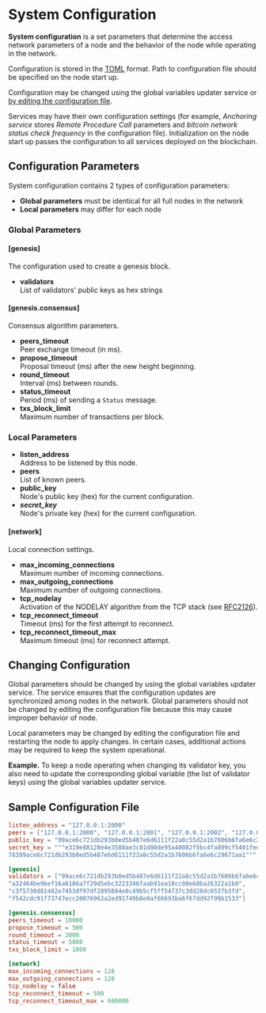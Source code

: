 # System Configuration

**System configuration** is a set parameters that determine the access
network parameters of a node and the behavior of the node while operating in the
network.

Configuration is stored in the [TOML][toml] format. Path to configuration file
should be specified on the node start up.

Configuration may be changed using the global variables updater service or
[by editing the configuration file](#changing-configuration).

Services may have their own configuration settings (for example, _Anchoring
service_ stores _Remote Procedure Call_ parameters and _bitcoin network status
check frequency_ in the configuration file). Initialization on the node start up
passes the configuration to all services deployed on the blockchain.

## Configuration Parameters

System configuration contains 2 types of configuration parameters:

- **Global parameters** must be identical for all full nodes in the network
- **Local parameters** may differ for each node

### Global Parameters

#### [genesis]

The configuration used to create a genesis block.

- **validators**  
  List of validators' public keys as hex strings

#### [genesis.consensus]

Consensus algorithm parameters.

- **peers_timeout**  
  Peer exchange timeout (in ms).
- **propose_timeout**  
  Proposal timeout (ms) after the new height beginning.
- **round_timeout**  
  Interval (ms) between rounds.
- **status_timeout**  
  Period (ms) of sending a `Status` message.
- **txs_block_limit**  
  Maximum number of transactions per block.

### Local Parameters

- **listen_address**  
  Address to be listened by this node.
- **peers**  
  List of known peers.
- **public_key**  
  Node's public key (hex) for the current configuration.
- **_secret_key_**  
  Node's private key (hex) for the current configuration.

#### [network]

Local connection settings.

- **max_incoming_connections**  
  Maximum number of incoming connections.
- **max_outgoing_connections**  
  Maximum number of outgoing connections.
- **tcp_nodelay**  
  Activation of the NODELAY algorithm from the TCP stack (see [RFC2126][rfc2126]).
- **tcp_reconnect_timeout**  
  Timeout (ms) for the first attempt to reconnect.
- **tcp_reconnect_timeout_max**  
  Maximum timeout (ms) for reconnect attempt.

## Changing Configuration

Global parameters should be changed by using the global variables updater
service. The service ensures that the configuration updates are synchronized
among nodes in the network. Global parameters should not be changed
by editing the configuration file because this may cause improper behavior of
node.

Local parameters may be changed by editing the configuration file
and restarting the node to apply changes. In certain cases, additional actions
may be required to keep the system operational.

**Example.** To keep a node operating when changing its validator key,
you also need to update the corresponding global variable (the list of
validator keys) using the global variables updater service.

## Sample Configuration File

```toml
listen_address = "127.0.0.1:2000"
peers = ["127.0.0.1:2000", "127.0.0.1:2001", "127.0.0.1:2002", "127.0.0.1:2003"]
public_key = "99ace6c721db293b0ed5b487e6d6111f22a8c55d2a1b7606b6fa6e6c29671aa1"
secret_key = """e319e88128e4e3588ae3c01d80de95a40082f5bc4fa899cf5401fee033a9b\
78399ace6c721db293b0ed5b487e6d6111f22a8c55d2a1b7606b6fa6e6c29671aa1"""

[genesis]
validators = ["99ace6c721db293b0ed5b487e6d6111f22a8c55d2a1b7606b6fa6e6c29671aa1",
"a32464be9bef16a6186a7f29d5ebc3223346faab91ea10cc00e68ba26322a1b0",
"c3f5730d81402e7453df97df2895884e0c49b5cf5ff54737c3dd28dc6537b3fd",
"f542cdc91f73747ecc20076962a2ed91749b8e0af66693ba6f67dd92f99b1533"]

[genesis.consensus]
peers_timeout = 10000
propose_timeout = 500
round_timeout = 3000
status_timeout = 5000
txs_block_limit = 1000

[network]
max_incoming_connections = 128
max_outgoing_connections = 128
tcp_nodelay = false
tcp_reconnect_timeout = 500
tcp_reconnect_timeout_max = 600000
```

[toml]: https://en.wikipedia.org/wiki/TOML
[rfc2126]: https://tools.ietf.org/html/rfc2126
